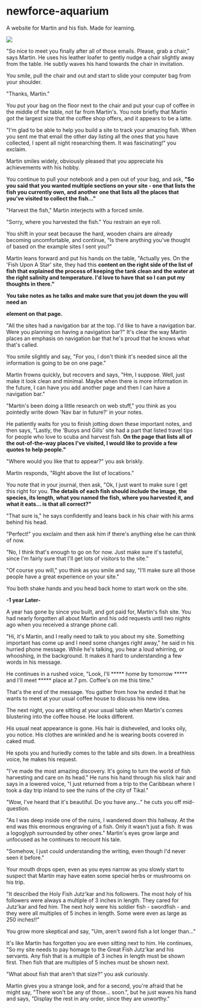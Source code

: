 # newforce-aquarium
A website for Martin and his fish. Made for learning.

![](https://github.com/minidiscs/newforce-aquarium/raw/feat/database/sample/martins-fishes.gif)

"So nice to meet you finally after all of those emails. Please, grab a chair," says Martin. He uses his leather loafer to gently nudge a chair slightly away from the table. He subtly waves his hand towards the chair in invitation.

You smile, pull the chair and out and start to slide your computer bag from your shoulder.

"Thanks, Martin."

You put your bag on the floor next to the chair and put your cup of coffee in the middle of the table, not far from Martin's. You note briefly that Martin got the largest size that the coffee shop offers, and it appears to be a latte.

"I'm glad to be able to help you build a site to track your amazing fish. When you sent me that email the other day listing all the ones that you have collected, I spent all night researching them. It was fascinating!" you exclaim.

Martin smiles widely, obviously pleased that you appreciate his achievements with his hobby.

You continue to pull your notebook and a pen out of your bag, and ask, <b>"So you said that you wanted multiple sections on your site - one that lists the fish you currently own, and another one that lists all the places that you've visited to collect the fish..."</b>

"Harvest the fish," Martin interjects with a forced smile.

"Sorry, where you harvested the fish." You restrain an eye roll.

You shift in your seat because the hard, wooden chairs are already becoming uncomfortable, and continue, "Is there anything you've thought of based on the example sites I sent you?"

Martin leans forward and put his hands on the table, "Actually yes. On the 'Fish Upon A Star' site, they had this <b>content on the right side of the list of fish that explained the process of keeping the tank clean and the water at the right salinity and temperature. I'd love to have that so I can put my thoughts in there."

You take notes as he talks and make sure that you jot down the you will need an <aside> element on that page.</b>

"All the sites had a navigation bar at the top. I'd like to have a navigation bar. Were you planning on having a navigation bar?" It's clear the way Martin places an emphasis on navigation bar that he's proud that he knows what that's called.

You smile slightly and say, "For you, I don't think it's needed since all the information is going to be on one page."

Martin frowns quickly, but recovers and says, "Hm, I suppose. Well, just make it look clean and minimal. Maybe when there is more information in the future, I can have you add another page and then I can have a navigation bar."

"Martin's been doing a little research on web stuff," you think as you pointedly write down 'Nav bar in future?' in your notes.

He patiently waits for you to finish jotting down these important notes, and then says, "Lastly, the 'Buoys and Gills' site had a part that listed travel tips for people who love to scuba and harvest fish. <b>On the page that lists all of the out-of-the-way places I've visited, I would like to provide a few quotes to help people."</b>

"Where would you like that to appear?" you ask briskly.

Martin responds, "Right above the list of locations."

You note that in your journal, then ask, "Ok, I just want to make sure I get this right for you.<b> The details of each fish should include the image, the species, its length, what you named the fish, where you harvested it, and what it eats... is that all correct?"</b>

"That sure is," he says confidently and leans back in his chair with his arms behind his head.

"Perfect!" you exclaim and then ask him if there's anything else he can think of now.

"No, I think that's enough to go on for now. Just make sure it's tasteful, since I'm fairly sure that I'll get lots of visitors to the site."

"Of course you will," you think as you smile and say, "I'll make sure all those people have a great experience on your site."

You both shake hands and you head back home to start work on the site.


<b>-1 year Later-</b>

A year has gone by since you built, and got paid for, Martin's fish site. You had nearly forgotten all about Martin and his odd requests until two nights ago when you received a strange phone call.

"Hi, it's Martin, and I really need to talk to you about my site. Something important has come up and I need some changes right away," he said in his hurried phone message. While he's talking, you hear a loud whirring, or whooshing, in the background. It makes it hard to understanding a few words in his message.

He continues in a rushed voice, "Look, I'll ***** home by tomorrow ***** and I'll meet ***** place at 7 pm. Coffee's on me this time."

That's the end of the message. You gather from how he ended it that he wants to meet at your usual coffee house to discuss his new idea.

The next night, you are sitting at your usual table when Martin's comes blustering into the coffee house. He looks different.

His usual neat appearance is gone. His hair is disheveled, and looks oily, you notice. His clothes are wrinkled and he is wearing boots covered in caked mud.

He spots you and huriedly comes to the table and sits down. In a breathless voice, he makes his request.

"I've made the most amazing discovery. It's going to turn the world of fish harvesting and care on its head." He runs his hand through his slick hair and says in a lowered voice, "I just returned from a trip to the Caribbean where I took a day trip inland to see the ruins of the city of Tikal."

"Wow, I've heard that it's beautiful. Do you have any..." he cuts you off mid-question.

"As I was deep inside one of the ruins, I wandered down this hallway. At the end was this enormous engraving of a fish. Only it wasn't just a fish. It was a logoglyph surrounded by other ones." Martin's eyes grow large and unfocused as he continues to recount his tale.

"Somehow, I just could understanding the writing, even though I'd never seen it before."

Your mouth drops open, even as you eyes narrow as you slowly start to suspect that Martin may have eaten some special herbs or mushrooms on his trip.

"It described the Holy Fish Jutz'kar and his followers. The most holy of his followers were always a multiple of 3 inches in length. They cared for Jutz'kar and fed him. The next holy were his soldier fish - swordfish - and they were all multiples of 5 inches in length. Some were even as large as 250 inches!!"

You grow more skeptical and say, "Um, aren't sword fish a lot longer than..."

It's like Martin has forgotten you are even sitting next to him. He continues, "So my site needs to pay homage to the Great Fish Jutz'kar and his servants. Any fish that is a multiple of 3 inches in length must be shown first. Then fish that are multiples of 5 inches must be shown next.

"What about fish that aren't that size?" you ask curiously.

Martin gives you a strange look, and for a second, you're afraid that he might say, "There won't be any of those... soon.", but he just waves his hand and says, "Display the rest in any order, since they are unworthy."